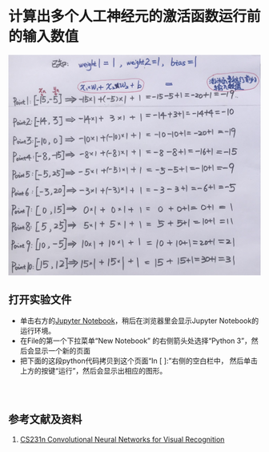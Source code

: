 # 计算出多个人工神经元的激活函数运行前的输入数值

![](/images/深度学习/用神经网络求出数轴上两点距离/计算出多个人工神经元的激活函数运行前的输入数值/1a1.jpg)

## 打开实验文件

- 单击右方的[Jupyter Notebook](https://mybinder.org/v2/gh/ipython/ipython-in-depth/master?filepath=binder/Index.ipynb)，稍后在浏览器里会显示Jupyter Notebook的运行环境。
- 在File的第一个下拉菜单“New Notebook” 的右侧箭头处选择“Python 3”，然后会显示一个新的页面
- 把下面的这段python代码拷贝到这个页面“In [ ]:”右侧的空白栏中， 然后单击上方的按键“运行”，然后会显示出相应的图形。

```python

```

```python

```

```python

```

## 参考文献及资料

1. [CS231n Convolutional Neural Networks for Visual Recognition](https://cs231n.github.io/neural-networks-case-study/)
